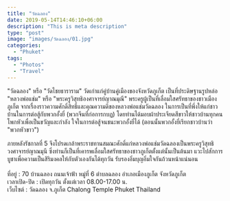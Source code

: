```yaml
---
title: "วัดฉลอง"
date: 2019-05-14T14:46:10+06:00
description: "This is meta description"
type: "post"
image: "images/วัดฉลอง/01.jpg"
categories: 
  - "Phuket"
tags:
  - "Photos"
  - "Travel"
---
```


 "วัดฉลอง" หรือ "วัดไชยธาราราม" วัดเก่าแก่คู่บ้านคู่เมืองของจังหวัดภูเก็ต เป็นที่ประดิษฐานรูปหล่อ "หลวงพ่อแช่ม" หรือ "พระครูวิสุทธิองศาจารย์ญาณมุณี" พระครูผู้เป็นที่เลื่อมใสศรัทธาของชาวเมืองภูเก็ต จากเรื่องราวความศักดิ์สิทธิ์และคุณความดีของหลวงพ่อแช่มวัดฉลอง ในการเป็นที่พึ่งให้แก่ชาวบ้านในการต่อสู้กับพวกอั้งยี่ (พวกจีนที่ก่อการกบฏ) โดยท่านได้มอบผ้าประเจียดสีขาวให้ชาวบ้านทุกคนโพกหัวเพื่อเป็นขวัญและกำลัง ใจในการต่อสู้จนชนะพวกอั้งยี่ได้ (ตอนนั้นพวกอั้งยี่เรียกชาวบ้านว่า "พวกหัวขาว")

  ภายหลังรัชกาลที่ 5 จึงโปรดเกล้าพระราชทานสมณะศักดิ์แก่หลวงพ่อแช่มวัดฉลองเป็นพระครูวิสุทธิ วงศาจารย์ญาณมุนี ซึ่งท่านก็เป็นที่เคารพเลื่อมใสศรัทธาของชาวภูเก็ตตั้งแต่นั้นเป็นต้นมา แวะไปสักการบูชาเพื่อความเป็นสิริมงคลให้กับตัวเองกันได้ทุกวัน รับรองอิ่มบุญอิ่มใจกันถ้วนหน้าแน่นอน
<br/><br/>
ที่อยู่ : 70 บ้านฉลอง ถนนเจ้าฟ้า หมู่ที่ 6 ตำบลฉลอง อำเภอเมืองภูเก็ต จังหวัดภูเก็ต <br/>
เวลาเปิด-ปิด : เปิดทุกวัน ตั้งแต่เวลา 08.00-17.00 น.<br/>
เว็บไซต์ : วัดฉลอง จ.ภูเก็ต Chalong Temple Phuket Thailand<br/>


